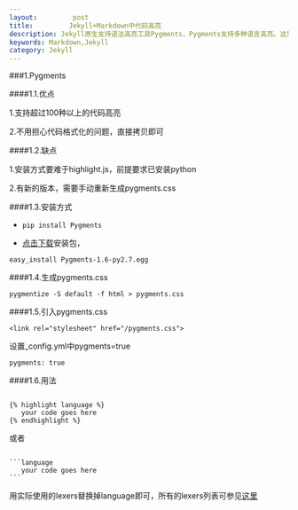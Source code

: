 ```yaml
---
layout:         post
title:         Jekyll+Markdown中代码高亮
description: Jekyll原生支持语法高亮工具Pygments，Pygments支持多种语言高亮。这里介绍两种代码高亮的方法。
keywords: Markdown,Jekyll
category: Jekyll
---
```


###1.Pygments

####1.1.优点

1.支持超过100种以上的代码高亮

2.不用担心代码格式化的问题，直接拷贝即可

####1.2.缺点

1.安装方式要难于highlight.js，前提要求已安装python

2.有新的版本，需要手动重新生成pygments.css

####1.3.安装方式

* `pip install Pygments`

* [点击下载](https://pypi.python.org/pypi/Pygments)安装包，

`easy_install Pygments-1.6-py2.7.egg`

####1.4.生成pygments.css

`pygmentize -S default -f html > pygments.css`

####1.5.引入pygments.css

`<link rel="stylesheet" href="/pygments.css">`

设置_config.yml中pygments=true

`pygments: true`

####1.6.用法

<pre><code>
{% highlight language %}  
   your code goes here  
{% endhighlight %}
</code></pre>

或者
<pre><code>
```language
   your code goes here  
```
</code></pre>


用实际使用的lexers替换掉language即可，所有的lexers列表可参见[这里](http://pygments.org/docs/lexers/)


